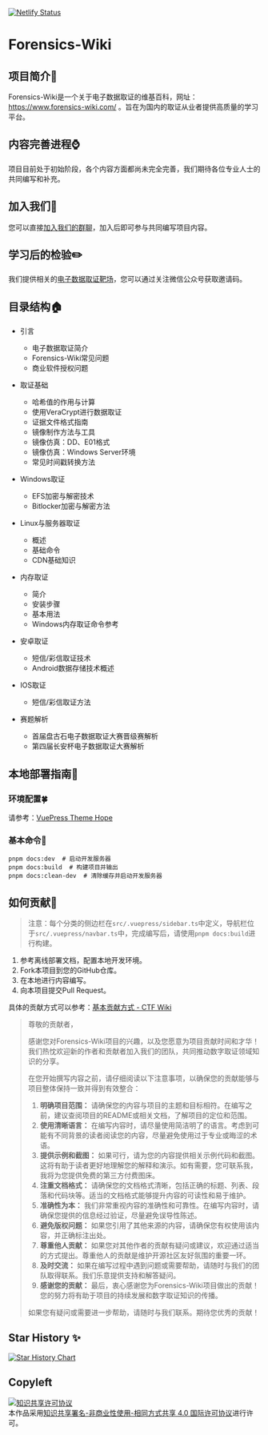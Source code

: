 [![Netlify Status](https://api.netlify.com/api/v1/badges/046a9ceb-8190-4e15-b8db-432a2eb948d0/deploy-status)](https://app.netlify.com/sites/iridescent-lollipop-b27be2/deploys)

# Forensics-Wiki

## 项目简介🔎

Forensics-Wiki是一个关于电子数据取证的维基百科，网址：https://www.forensics-wiki.com/ 。旨在为国内的取证从业者提供高质量的学习平台。

## 内容完善进程⌚

项目目前处于初始阶段，各个内容方面都尚未完全完善，我们期待各位专业人士的共同编写和补充。

## 加入我们📣

您可以直接[加入我们的群聊](https://jq.qq.com/?_wv=1027&k=2myrMcmN)，加入后即可参与共同编写项目内容。

## 学习后的检验✏️

我们提供相关的[电子数据取证靶场](https://forensics.didctf.com)，您可以通过关注微信公众号获取邀请码。

## 目录结构🏠

- 引言
  - 电子数据取证简介
  - Forensics-Wiki常见问题
  - 商业软件授权问题
- 取证基础
  - 哈希值的作用与计算
  - 使用VeraCrypt进行数据取证
  - 证据文件格式指南
  - 镜像制作方法与工具
  - 镜像仿真：DD、E01格式
  - 镜像仿真：Windows Server环境
  - 常见时间戳转换方法
- Windows取证
  - EFS加密与解密技术
  - Bitlocker加密与解密方法

- Linux与服务器取证
  - 概述
  - 基础命令
  - CDN基础知识

- 内存取证
  - 简介
  - 安装步骤
  - 基本用法
  - Windows内存取证命令参考

- 安卓取证
  - 短信/彩信取证技术
  - Android数据存储技术概述

- IOS取证
  - 短信/彩信取证方法

- 赛题解析
  - 首届盘古石电子数据取证大赛晋级赛解析
  - 第四届长安杯电子数据取证大赛解析

## 本地部署指南💬

### 环境配置🍀

请参考：[VuePress Theme Hope](https://theme-hope.vuejs.press/zh/cookbook/tutorial/env.html)

### 基本命令🎍

```
pnpm docs:dev  # 启动开发服务器
pnpm docs:build  # 构建项目并输出
pnpm docs:clean-dev  # 清除缓存并启动开发服务器
```

## 如何贡献👥

> 注意：每个分类的侧边栏在`src/.vuepress/sidebar.ts`中定义，导航栏位于`src/.vuepress/navbar.ts`中，完成编写后，请使用`pnpm docs:build`进行构建。

1. 参考离线部署文档，配置本地开发环境。
2. Fork本项目到您的GitHub仓库。
3. 在本地进行内容编写。
4. 向本项目提交Pull Request。

具体的贡献方式可以参考：[基本贡献方式 - CTF Wiki](https://ctf-wiki.org/contribute/basic-contribute-approach/)

> 尊敬的贡献者，
>
> 感谢您对Forensics-Wiki项目的兴趣，以及您愿意为项目贡献时间和才华！我们热忱欢迎新的作者和贡献者加入我们的团队，共同推动数字取证领域知识的分享。
>
> 在您开始撰写内容之前，请仔细阅读以下注意事项，以确保您的贡献能够与项目整体保持一致并得到有效整合：
>
> 1. **明确项目范围：** 请确保您的内容与项目的主题和目标相符。在编写之前，建议查阅项目的README或相关文档，了解项目的定位和范围。
> 2. **使用清晰语言：** 在编写内容时，请尽量使用简洁明了的语言。考虑到可能有不同背景的读者阅读您的内容，尽量避免使用过于专业或晦涩的术语。
> 3. **提供示例和截图：** 如果可行，请为您的内容提供相关示例代码和截图。这将有助于读者更好地理解您的解释和演示。如有需要，您可联系我，我将为您提供免费的第三方付费图床。
> 4. **注重文档格式：** 请确保您的文档格式清晰，包括正确的标题、列表、段落和代码块等。适当的文档格式能够提升内容的可读性和易于维护。
> 5. **准确性为本：** 我们非常重视内容的准确性和可靠性。在编写内容时，请确保您提供的信息经过验证，尽量避免误导性陈述。
> 6. **避免版权问题：** 如果您引用了其他来源的内容，请确保您有权使用该内容，并正确标注出处。
> 7. **尊重他人贡献：** 如果您对其他作者的贡献有疑问或建议，欢迎通过适当的方式提出。尊重他人的贡献是维护开源社区友好氛围的重要一环。
> 8. **及时交流：** 如果在编写过程中遇到问题或需要帮助，请随时与我们的团队取得联系。我们乐意提供支持和解答疑问。
> 9. **感谢您的贡献：** 最后，衷心感谢您为Forensics-Wiki项目做出的贡献！您的努力将有助于项目的持续发展和数字取证知识的传播。
>
> 如果您有疑问或需要进一步帮助，请随时与我们联系。期待您优秀的贡献！

## Star History ✨

[![Star History Chart](https://api.star-history.com/svg?repos=Forensics-wiki/Forensics-Wiki&type=Date)](https://star-history.com/#Forensics-wiki/Forensics-Wiki&Date)


## Copyleft

<a rel="license" href="http://creativecommons.org/licenses/by-nc-sa/4.0/"><img alt="知识共享许可协议" style="border-width:0" src="https://i.creativecommons.org/l/by-nc-sa/4.0/88x31.png" /></a><br />本作品采用<a rel="license" href="http://creativecommons.org/licenses/by-nc-sa/4.0/">知识共享署名-非商业性使用-相同方式共享 4.0 国际许可协议</a>进行许可。